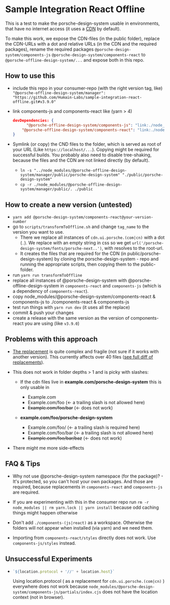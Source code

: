 # Sample Integration React Offline

This is a test to make the porsche-design-system usable in environments, that have no internet access (it uses a [CDN](https://en.wikipedia.org/wiki/Content_delivery_network) by default).

To make this work, we expose the CDN-files (in the public folder), replace the CDN-URLs with a dot and relative URLs (in the CDN and the required packages), rename the required packages ``@porsche-design-system/components-js`` ``@porsche-design-system/components-react`` to ``@porsche-offline-design-system/...`` and expose both in this repo.



## How to use this

- include this repo in your consumer-repo (with the right version tag, like)
  ``"@porsche-offline-design-system/manager": "https://github.com/Humain-Labs/sample-integration-react-offline.git#v3.9.0"``
  
- link components-js and components-react like (yarn > 4)
  
  ```json
  devDependencies: {
        "@porsche-offline-design-system/components-js": "link:./node_modules/@porsche-offline-design-system/manager/components-js",
      "@porsche-offline-design-system/components-react": "link:./node_modules/@porsche-offline-design-system/manager/components-react",
  }
  ```
  
- Symlink (or copy) the CND files to the folder, which is served as root of your URL (Like ``https://localhost/...``). Copying might be required for successful builds. You probably also need to disable tree-shaking, because the files and the CDN are not linked directly (by default).

  - ``ln -s "../node_modules/@porsche-offline-design-system/manager/public/porsche-design-system" "./public/porsche-design-system"``
  - `cp -r ./node_modules/@porsche-offline-design-system/manager/public/. ./public`

  


## How to create a new version (untested)

- ``yarn add @porsche-design-system/components-react@your-version-number``
- go to ``scripts/transformToOffline.sh`` and change `tag_name` to the version you want to use.
  - There we replace all instances of ``cdn.ui.porsche.(com|cn)`` with a dot (`.`). We replace with an empty string in css so we get `url('/porsche-design-system/fonts/porsche-next..')`, with resolves to the root-url.
  - It creates the files that are required for the CDN (in public/porsche-design-system) by cloning the porsche-design-system - repo and running the appropriate scripts, then copying them to the public-folder.
- run `yarn run transformToOffline`
- replace all instances of @porsche-design-system with @porsche-offline-design-system in
   ``components-react`` and ``components-js`` (which is a dependency of ``components-react``).
- copy node_modules/@porsche-design-system/components-react & components-js to ./components-react & components-js
- test run things with ``yarn run dev`` (it uses all the replace)
- commit & push your changes
- create a release with the same version as the version of components-react you are using (like `v3.9.0`)



## Problems with this approach

- [The replacement](https://github.com/Humain-Labs/sample-integration-react-offline/blob/main/scripts/transformPorscheDesignSystem.js) is quite complex and fragile (not sure if it works with another version).
  This currently affects over 40 files ([see full diff of replacements](https://github.com/Humain-Labs/sample-integration-react-offline/commit/b8faaf2e21721327fe57f6b742c8fea999ffeee6)).
- This does not work in folder depths > 1 and is picky with slashes:
  - If the cdn files live in **example.com/porsche-design-system** this is only usable in
    - Example.com
    - Example.com/foo (<- a trailing slash is not allowed here)
    - ~~Example.com/foo/bar~~ (<- does not work)

  - **example.com/foo/porsche-design-system**
    - Example.com/foo/ (<- a trailing slash is required here)
    - Example.com/foo/bar (<- a trailing slash is not allowed here)
    - ~~Example.com/foo/bar/baz~~ (<- does not work)

- There might me more side-effects



## FAQ & Tips

- Why not use @porsche-design-system namespace (for the package)? - It's protected, so you can't host your own packages. And those are required, because replacements in ``components-react`` and ``components-js`` are required.

- If you are experimenting with this in the consumer repo run ``rm -r node_modules || rm yarn.lock || yarn install`` because odd caching things might happen otherwise

- Don't add ``./components-(js|react)`` as a workspace. Otherwise the folders will not appear when installed (via yarn) and we need them.

- Importing from ``components-react/styles`` directly does not work. Use ``components-js/styles`` instead.

  


## Unsuccessful Experiments

- ```js
  `${location.protocol + '//' + location.host}`
  ```

  Using location.protocol ( as a replacement for  ``cdn.ui.porsche.(com|cn)`` ) everywhere does not work because ``node_modules/@porsche-design-system/components-js/partials/index.cjs`` does not have the location context (not in browser).
